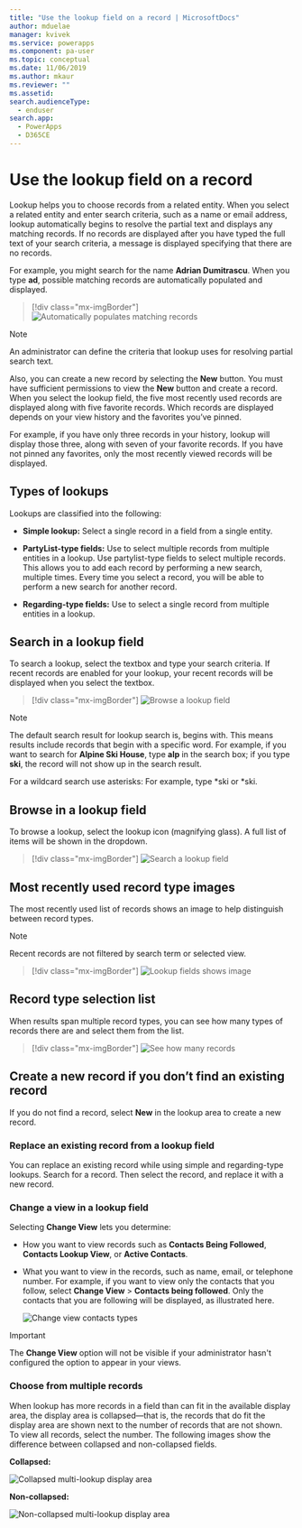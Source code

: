 ```yaml
---
title: "Use the lookup field on a record | MicrosoftDocs"
author: mduelae
manager: kvivek
ms.service: powerapps
ms.component: pa-user
ms.topic: conceptual
ms.date: 11/06/2019
ms.author: mkaur
ms.reviewer: ""
ms.assetid: 
search.audienceType: 
  - enduser
search.app: 
  - PowerApps
  - D365CE
---
```

#  Use the lookup field on a record

Lookup helps you to choose records from a related entity. When you select a related entity and enter search criteria, such as a name or email address, lookup automatically begins to resolve the partial text and displays any matching records. If no records are displayed after you have typed the full text of your search criteria, a message is displayed specifying that there are no records.

For example, you might search for the name **Adrian Dumitrascu**. When you type **ad**, possible matching records are automatically populated and displayed.

  > [!div class="mx-imgBorder"]
  > ![Automatically populates matching records](media/automatically-populate-matching-records.png "Automatically populates matching records")
  
>[!NOTE] 
>An administrator can define the criteria that lookup uses for resolving partial search text.

Also, you can create a new record by selecting the **New** button. You must have sufficient permissions to view the **New** button and create a record. When you select the lookup field, the five most recently used records are displayed along with five favorite records. Which records are displayed depends on your view history and the favorites you’ve pinned. 

For example, if you have only three records in your history, lookup will display those three,
along with seven of your favorite records. If you have not pinned any favorites, only the most recently viewed records will be displayed.

## Types of lookups

Lookups are classified into the following: 

- **Simple lookup:** Select a single record in a field from a single entity. 

- **PartyList-type fields:** Use to select multiple records from multiple entities in a lookup. Use partylist-type fields to select multiple records. This allows you to add each record by performing a new search, multiple times. Every time you select a record, you will be able to perform a new search for another record.
  
- **Regarding-type fields:** Use to select a single record from multiple entities in a lookup. 

## Search in a lookup field 
To search a lookup, select the textbox and type your search criteria. If recent records are enabled for your lookup, your recent records will be displayed when you select the textbox.

  > [!div class="mx-imgBorder"]
  > ![Browse a lookup field](media/MRU.png "Browse a lookup field")  
  
>[!NOTE]   
> The default search result for lookup search is, begins with. This means results include records that begin with a specific word. For example, if you want to search for **Alpine Ski House**, type **alp** in the search box; if you type **ski**, the record will not show up in the search result.
>
> For a wildcard search use asterisks: For example, type *ski or *ski.

## Browse in a lookup field
To browse a lookup, select the lookup icon (magnifying glass). A full list of items will be shown in the dropdown.

  > [!div class="mx-imgBorder"]
  > ![Search a lookup field](media/MRU_1.png "Search a lookup field")  
 
## Most recently used record type images
The most recently used list of records shows an image to help distinguish between record types.

>[!NOTE] 
>Recent records are not filtered by search term or selected view.

  > [!div class="mx-imgBorder"]
  > ![Lookup fields shows image](media/Lookup_03-MRU_Entity_Images_56[1].png "Lookup fields shows image")  
  
## Record type selection list  
When results span multiple record types, you can see how many types of records there are and select them from the list.

  > [!div class="mx-imgBorder"]
  > ![See how many records](media/Lookup_04-MultipleEntityTypes[1].gif "See how many records")  
  
## Create a new record if you don’t find an existing record

If you do not find a record, select **New** in the lookup area to create a new record.


### Replace an existing record from a lookup field

You can replace an existing record while using simple and regarding-type lookups. Search for a record. Then select the record, and replace it with a new record.

### Change a view in a lookup field 

Selecting **Change View** lets you determine:
 - How you want to view records such as **Contacts Being Followed**, **Contacts Lookup View**, or **Active Contacts**.
 - What you want to view in the records, such as name, email, or telephone number. For example, if you want to view only the contacts that you follow, select
    **Change View** \> **Contacts being followed**. Only the contacts that you are following will be displayed, as illustrated here. 

    ![Change view contacts types](media/change-view.png "Change view contacts types")

>[!IMPORTANT] 
>The **Change View** option will not be visible if your administrator hasn't configured the option to appear in your views.

### Choose from multiple records

When lookup has more records in a field than can fit in the available display area, the display area is collapsed—that is, the records that do fit the display area are shown next to the number of records that are not shown. To view all records, select the number. The following images show the difference between collapsed and non-collapsed fields.

**Collapsed:**

![Collapsed multi-lookup display area](media/collapsed-multi-lookup-display-area.png "Collapsed multi-lookup display area")


**Non-collapsed:**

![Non-collapsed multi-lookup display area](media/non-collapsed-multi-lookup-display-area.png "Non-collapsed multi-lookup display area")
